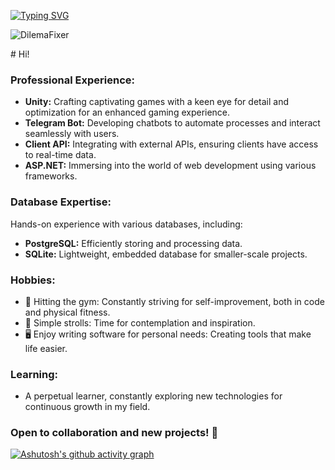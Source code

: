 [![Typing SVG](https://readme-typing-svg.herokuapp.com?color=%2336BCF7&lines=Hi+i+am+young+and+hot+.Net+developer)](https://git.io/typing-svg)
<p align="left"> <img src="https://komarev.com/ghpvc/?username=keksikq09&label=Profile%20views&color=0e75b6&style=flat" alt="DilemaFixer" /> </p>
# Hi!

### Professional Experience:
- **Unity:** Crafting captivating games with a keen eye for detail and optimization for an enhanced gaming experience.
- **Telegram Bot:** Developing chatbots to automate processes and interact seamlessly with users.
- **Client API:** Integrating with external APIs, ensuring clients have access to real-time data.
- **ASP.NET:** Immersing into the world of web development using various frameworks.

### Database Expertise:
Hands-on experience with various databases, including:
- **PostgreSQL:** Efficiently storing and processing data.
- **SQLite:** Lightweight, embedded database for smaller-scale projects.

### Hobbies:
- 💪 Hitting the gym: Constantly striving for self-improvement, both in code and physical fitness.
- 🚶 Simple strolls: Time for contemplation and inspiration.
- 🖥️ Enjoy writing software for personal needs: Creating tools that make life easier.

### Learning:
- A perpetual learner, constantly exploring new technologies for continuous growth in my field.

### Open to collaboration and new projects! 🚀

[![Ashutosh's github activity graph](https://github-readme-activity-graph.vercel.app/graph?username=DilemaFixer&theme=github-compact)](https://github.com/ashutosh00710/github-readme-activity-graph)
